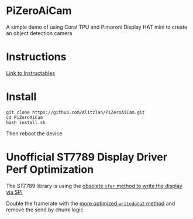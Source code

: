 # PiZeroAiCam
A simple demo of using Coral TPU and Pimoroni Display HAT mini to create an object detection camera

# Instructions
[Link to Instructables](https://www.instructables.com/RPi-Compact-AI-Camera-Feat-Coral-USB-Accelerator/)

# Install
```
git clone https://github.com/Alitzlan/PiZeroAiCam.git
cd PiZeroAiCam
bash install.sh
```
Then reboot the device

# Unofficial ST7789 Display Driver Perf Optimization
The ST7789 library is using the [obsolete `xfer` method to write the display via SPI](https://github.com/pimoroni/st7789-python/blob/v1.0.1/st7789/__init__.py#L18)

Double the framerate with the [more optimized `writedata2` method](https://pypi.org/project/spidev/) and remove the send by chunk logic
